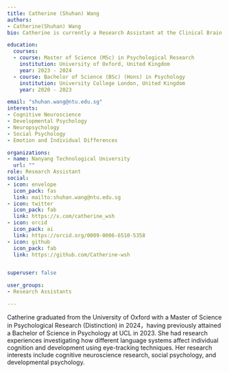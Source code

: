 ```yaml
---
title: Catherine (Shuhan) Wang
authors:
- Catherine(Shuhan) Wang
bio: Catherine is currently a Research Assistant at the Clinical Brain Lab. 

education:
  courses:
  - course: Master of Science (MSc) in Psychological Research 
    institution: University of Oxford, United Kingdom
    year: 2023 - 2024
  - course: Bachelor of Science (BSc) (Hons) in Psychology
    institution: University College London, United Kingdom
    year: 2020 - 2023

email: "shuhan.wang@ntu.edu.sg"
interests:
- Cognitive Neuroscience
- Developmental Psychology
- Neuropsychology
- Social Psychology
- Emotion and Individual Differences

organizations:
- name: Nanyang Technological University
  url: ""
role: Research Assistant
social:
- icon: envelope
  icon_pack: fas
  link: mailto:shuhan.wang@ntu.edu.sg
- icon: twitter
  icon_pack: fab
  link: https://x.com/catherine_wsh
- icon: orcid
  icon_pack: ai
  link: https://orcid.org/0009-0006-6510-5358
- icon: github
  icon_pack: fab
  link: https://github.com/Catherine-wsh


superuser: false

user_groups:
- Research Assistants

---
```


Catherine graduated from the University of Oxford with a Master of Science in Psychological Research (Distinction) in 2024，having previously attained a Bachelor of Science in Psychology at UCL in 2023. 
She had research experiences investigating how different language systems affect individual cognition and development using eye-tracking techniques.
Her research interests include cognitive neuroscience research, social psychology, and developmental psychology.

